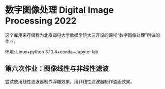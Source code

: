 # 数字图像处理 Digital Image Processing 2022

这个库用来存储我为北京邮电大学数媒学院大三开设的课程“数字图像处理”所做的作业。

环境: Linux+python 3.10.4+conda+Jupyter lab


## 第六次作业：图像线性与非线性滤波

尝试使用线性滤波器制作浮雕效果，用非线性滤波器制作油画效果。
